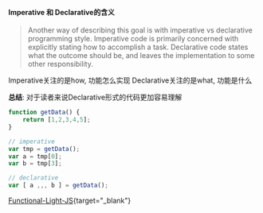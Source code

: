 
#### Imperative 和 Declarative的含义

> Another way of describing this goal is with imperative vs declarative programming style. Imperative code is primarily concerned with explicitly stating how to accomplish a task. Declarative code states what the outcome should be, and leaves the implementation to some other responsibility.

Imperative关注的是how, 功能怎么实现
Declarative关注的是what, 功能是什么

**总结**: 对于读者来说Declarative形式的代码更加容易理解


```javascript
function getData() {
	return [1,2,3,4,5];
}

// imperative
var tmp = getData();
var a = tmp[0];
var b = tmp[3];

// declarative
var [ a ,,, b ] = getData();​
```


[Functional-Light-JS](https://github.com/getify/Functional-Light-JS "Functional-Light-JS"){target="_blank"}
